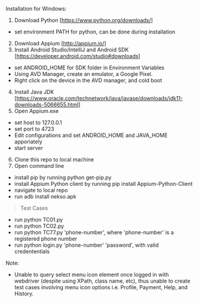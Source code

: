 Installation for Windows: 
1. Download Python [https://www.python.org/downloads/]
 - set environment PATH for python, can be done during installation
2. Download Appium [http://appium.io/]
3. Install Android Studio/IntelliJ and Android SDK [https://developer.android.com/studio#downloads]
 - set ANDROID_HOME for SDK folder in Environment Variables
 - Using AVD Manager, create an emulator, a Google Pixel.
 - Right click on the device in the AVD manager, and cold boot 
4. Install Java JDK [https://www.oracle.com/technetwork/java/javase/downloads/jdk11-downloads-5066655.html]
5. Open Appium.exe
 - set host to 127.0.0.1
 - set port to 4723
 - Edit configurations and set ANDROID_HOME and JAVA_HOME apporiately 
 - start server
 6. Clone this repo to local machine
 7. Open command line
 - install pip by running python get-pip.py
 - install Appium Python client by running pip install Appium-Python-Client
 - navigate to local repo
 - run adb install nekso.apk
 > Test Cases
 - run python TC01.py
 - run python TC02.py
 - run python TC77.py 'phone-number', where 'phone-number' is a registered phone number
 - run python login.py 'phone-number' 'password', with valid credententials 
 
 Note:
 - Unable to query select menu icon element once logged in with webdriver (despite using XPath, class name, etc), thus unable to create test cases involving menu icon options i.e. Profile, Payment, Help, and History. 
